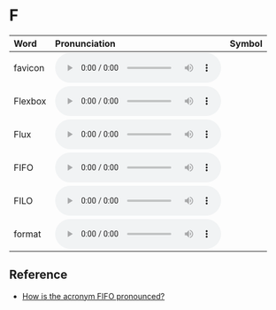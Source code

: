
# F

| Word  | Pronunciation | Symbol |
| :-- | :-- | :-- |
| favicon | <audio :src="$withBase('/audio/favicon.mp3')" controls="controls" controlslist="nodownload"></audio> |  |
| Flexbox | <audio :src="$withBase('/audio/Flexbox.mp3')" controls="controls" controlslist="nodownload"></audio> |  |
| Flux | <audio :src="$withBase('/audio/Flux.mp3')" controls="controls" controlslist="nodownload"></audio> |  |
| FIFO | <audio :src="$withBase('/audio/FIFO.mp3')" controls="controls" controlslist="nodownload"></audio> |  |
| FILO | <audio :src="$withBase('/audio/FILO.mp3')" controls="controls" controlslist="nodownload"></audio> |  |
| format | <audio :src="$withBase('/audio/format.mp3')" controls="controls" controlslist="nodownload"></audio> |  |

## Reference

- [How is the acronym FIFO pronounced?](https://www.quora.com/How-is-the-acronym-FIFO-pronounced)
